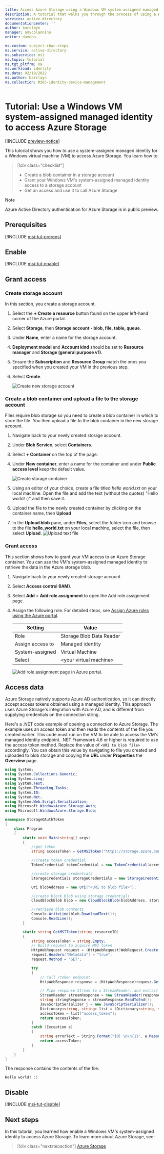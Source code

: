 ```yaml
---
title: Access Azure Storage using a Windows VM system-assigned managed identity
description: A tutorial that walks you through the process of using a Windows VM system-assigned managed identity to access Azure Storage.
services: active-directory
documentationcenter: ''
author: barclayn
manager: amycolannino
editor: daveba

ms.custom: subject-rbac-steps
ms.service: active-directory
ms.subservice: msi
ms.topic: tutorial
ms.tgt_pltfrm: na
ms.workload: identity
ms.date: 02/18/2022
ms.author: barclayn
ms.collection: M365-identity-device-management
---
```


# Tutorial: Use a Windows VM system-assigned managed identity to access Azure Storage

[!INCLUDE [preview-notice](../../../includes/active-directory-msi-preview-notice.md)]

This tutorial shows you how to use a system-assigned managed identity for a Windows virtual machine (VM) to access Azure Storage. You learn how to:

> [!div class="checklist"]
> * Create a blob container in a storage account
> * Grant your Windows VM's system-assigned managed identity access to a storage account
> * Get an access and use it to call Azure Storage

> [!NOTE]
> Azure Active Directory authentication for Azure Storage is in public preview.

## Prerequisites

[!INCLUDE [msi-tut-prereqs](../../../includes/active-directory-msi-tut-prereqs.md)]



## Enable

[!INCLUDE [msi-tut-enable](../../../includes/active-directory-msi-tut-enable.md)]



## Grant access


### Create storage account

In this section, you create a storage account.

1. Select the **+ Create a resource** button found on the upper left-hand corner of the Azure portal.
2. Select **Storage**, then **Storage account - blob, file, table, queue**.
3. Under **Name**, enter a name for the storage account.
4. **Deployment model** and **Account kind** should be set to **Resource manager** and **Storage (general purpose v1)**.
5. Ensure the **Subscription** and **Resource Group** match the ones you specified when you created your VM in the previous step.
6. Select **Create**.

    ![Create new storage account](./media/msi-tutorial-linux-vm-access-storage/msi-storage-create.png)

### Create a blob container and upload a file to the storage account

Files require blob storage so you need to create a blob container in which to store the file. You then upload a file to the blob container in the new storage account.

1. Navigate back to your newly created storage account.
2. Under **Blob Service**, select **Containers**.
3. Select **+ Container** on the top of the page.
4. Under **New container**, enter a name for the container and under **Public access level** keep the default value.

    ![Create storage container](./media/msi-tutorial-linux-vm-access-storage/create-blob-container.png)

5. Using an editor of your choice, create a file titled *hello world.txt* on your local machine. Open the file and add the text (without the quotes) "Hello world! :)" and then save it.
6. Upload the file to the newly created container by clicking on the container name, then **Upload**
7. In the **Upload blob** pane, under **Files**, select the folder icon and browse to the file **hello_world.txt** on your local machine, select the file, then select **Upload**.
    ![Upload text file](./media/msi-tutorial-linux-vm-access-storage/upload-text-file.png)

### Grant access

This section shows how to grant your VM access to an Azure Storage container. You can use the VM's system-assigned managed identity to retrieve the data in the Azure storage blob.

1. Navigate back to your newly created storage account.
1. Select **Access control (IAM)**.
1. Select **Add** > **Add role assignment** to open the Add role assignment page.
1. Assign the following role. For detailed steps, see [Assign Azure roles using the Azure portal](../../role-based-access-control/role-assignments-portal.md).
    
    | Setting | Value |
    | --- | --- |
    | Role | Storage Blob Data Reader |
    | Assign access to | Managed identity |
    | System-assigned | Virtual Machine |
    | Select | &lt;your virtual machine&gt; |

    ![Add role assignment page in Azure portal.](../../../includes/role-based-access-control/media/add-role-assignment-page.png)

## Access data 

Azure Storage natively supports Azure AD authentication, so it can directly accept access tokens obtained using a managed identity. This approach uses Azure Storage's integration with Azure AD, and is different from supplying credentials on the connection string.

Here's a .NET code example of opening a connection to Azure Storage. The example uses an access token and then reads the contents of the file you created earlier. This code must run on the VM to be able to access the VM's managed identity endpoint. .NET Framework 4.6 or higher is required to use the access token method. Replace the value of `<URI to blob file>` accordingly. You can obtain this value by navigating to file you created and uploaded to blob storage and copying the **URL** under **Properties** the **Overview** page.

```csharp
using System;
using System.Collections.Generic;
using System.Linq;
using System.Text;
using System.Threading.Tasks;
using System.IO;
using System.Net;
using System.Web.Script.Serialization;
using Microsoft.WindowsAzure.Storage.Auth;
using Microsoft.WindowsAzure.Storage.Blob;

namespace StorageOAuthToken
{
    class Program
    {
        static void Main(string[] args)
        {
            //get token
            string accessToken = GetMSIToken("https://storage.azure.com/");

            //create token credential
            TokenCredential tokenCredential = new TokenCredential(accessToken);

            //create storage credentials
            StorageCredentials storageCredentials = new StorageCredentials(tokenCredential);

            Uri blobAddress = new Uri("<URI to blob file>");

            //create block blob using storage credentials
            CloudBlockBlob blob = new CloudBlockBlob(blobAddress, storageCredentials);

            //retrieve blob contents
            Console.WriteLine(blob.DownloadText());
            Console.ReadLine();
        }

        static string GetMSIToken(string resourceID)
        {
            string accessToken = string.Empty;
            // Build request to acquire MSI token
            HttpWebRequest request = (HttpWebRequest)WebRequest.Create("http://169.254.169.254/metadata/identity/oauth2/token?api-version=2018-02-01&resource=" + resourceID);
            request.Headers["Metadata"] = "true";
            request.Method = "GET";

            try
            {
                // Call /token endpoint
                HttpWebResponse response = (HttpWebResponse)request.GetResponse();

                // Pipe response Stream to a StreamReader, and extract access token
                StreamReader streamResponse = new StreamReader(response.GetResponseStream());
                string stringResponse = streamResponse.ReadToEnd();
                JavaScriptSerializer j = new JavaScriptSerializer();
                Dictionary<string, string> list = (Dictionary<string, string>)j.Deserialize(stringResponse, typeof(Dictionary<string, string>));
                accessToken = list["access_token"];
                return accessToken;
            }
            catch (Exception e)
            {
                string errorText = String.Format("{0} \n\n{1}", e.Message, e.InnerException != null ? e.InnerException.Message : "Acquire token failed");
                return accessToken;
            }
        }
    }
}
```

The response contains the contents of the file:

`Hello world! :)`


## Disable

[!INCLUDE [msi-tut-disable](../../../includes/active-directory-msi-tut-disable.md)]



## Next steps

In this tutorial, you learned how enable a Windows VM's system-assigned identity to access Azure Storage.  To learn more about Azure Storage, see:

> [!div class="nextstepaction"]
> [Azure Storage](../../storage/common/storage-introduction.md)